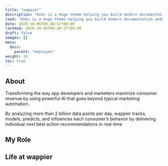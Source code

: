 ```yaml
---
title: "wappier"
description: "Doks is a Hugo theme helping you build modern documentation websites that are secure, fast, and SEO-ready — by default."
lead: "Doks is a Hugo theme helping you build modern documentation websites that are secure, fast, and SEO-ready — by default."
date: 2020-10-06T08:48:57+00:00
lastmod: 2020-10-06T08:48:57+00:00
draft: false
images: []
menu:
  docs:
    parent: "employee"
weight: 10
toc: true
---
```


## About

Transforming the way app developers and marketers maximize consumer revenue by using powerful AI that goes beyond typical marketing automation.

By analyzing more than 2 billion data points per day, wappier tracks, models, predicts, and influences each consumer’s behavior by delivering individual next best action recommendations in real-time


## My Role


## Life at wappier
